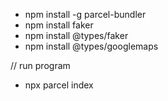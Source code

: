 - npm install -g parcel-bundler
- npm install faker 
- npm install @types/faker
- npm install @types/googlemaps

// run program
- npx parcel index
